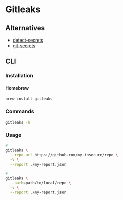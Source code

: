 # Gitleaks

<!--
https://artifacthub.io/packages/tekton-task/tekton-catalog-tasks/gitleaks
-->

## Alternatives

- [detect-secrets](/detect-secrets.md)
- [git-secrets](/git-secrets.md)

## CLI

### Installation

#### Homebrew

```sh
brew install gitleaks
```

### Commands

```sh
gitleaks -h
```

### Usage

```sh
#
gitleaks \
  --repo-url https://github.com/my-insecure/repo \
  -v \
  --report ./my-report.json

#
gitleaks \
  --path=path/to/local/repo \
  -v \
  --report ./my-report.json
```
